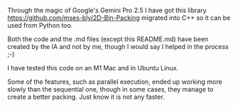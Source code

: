 Through the magic of Google's Gemini Pro 2.5 I have got this library https://github.com/mses-bly/2D-Bin-Packing migrated into C++ so it can be used from Python too. 

Both the code and the .md files (except this README.md) have been created by the IA and not by me, though I would say I helped in the process ;-)

I have tested this code on an M1 Mac and in Ubuntu Linux. 

Some of the features, such as parallel execution, ended up working more slowly than the sequential one, though in some cases, they manage to create a better packing. Just know it is not any faster.
